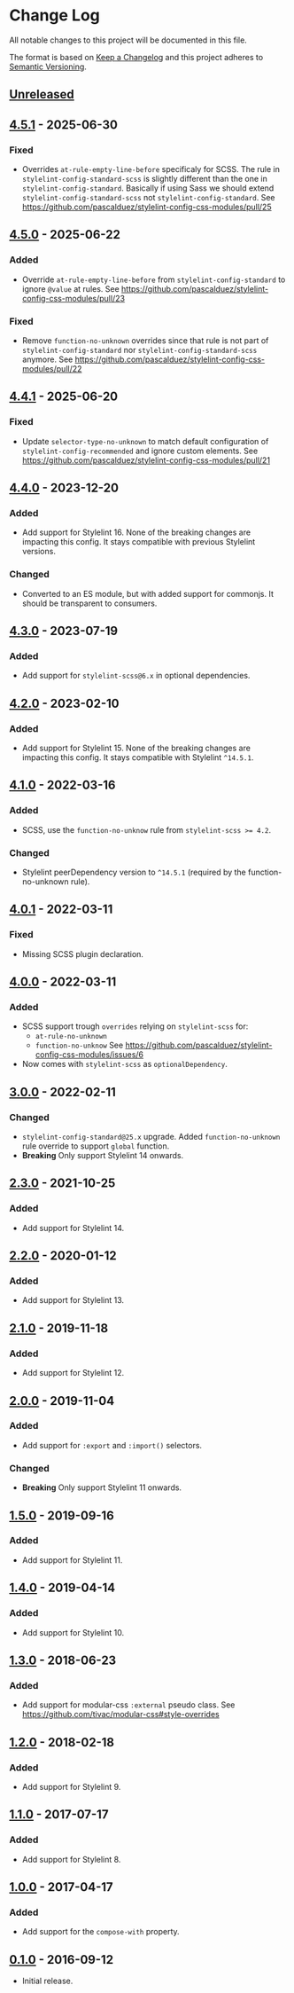 # Change Log
All notable changes to this project will be documented in this file.

The format is based on [Keep a Changelog](http://keepachangelog.com/)
and this project adheres to [Semantic Versioning](http://semver.org/).

## [Unreleased]

## [4.5.1] - 2025-06-30
### Fixed
  * Overrides `at-rule-empty-line-before` specificaly for SCSS.
    The rule in `stylelint-config-standard-scss` is slightly different than the 
    one in `stylelint-config-standard`.
    Basically if using Sass we should extend `stylelint-config-standard-scss` 
    not `stylelint-config-standard`.
    See https://github.com/pascalduez/stylelint-config-css-modules/pull/25

## [4.5.0] - 2025-06-22
### Added
  * Override `at-rule-empty-line-before` from `stylelint-config-standard` to
    ignore `@value` at rules.
    See https://github.com/pascalduez/stylelint-config-css-modules/pull/23

### Fixed
  * Remove `function-no-unknown` overrides since that rule is not part
    of `stylelint-config-standard` nor `stylelint-config-standard-scss`
    anymore.
    See https://github.com/pascalduez/stylelint-config-css-modules/pull/22

## [4.4.1] - 2025-06-20
### Fixed
  * Update `selector-type-no-unknown` to match default configuration of
    `stylelint-config-recommended` and ignore custom elements.
    See https://github.com/pascalduez/stylelint-config-css-modules/pull/21

## [4.4.0] - 2023-12-20
### Added
  * Add support for Stylelint 16.
    None of the breaking changes are impacting this config.
    It stays compatible with previous Stylelint versions.

### Changed
  * Converted to an ES module, but with added support for commonjs.
    It should be transparent to consumers.

## [4.3.0] - 2023-07-19
### Added
  * Add support for `stylelint-scss@6.x` in optional dependencies.

## [4.2.0] - 2023-02-10
### Added
  * Add support for Stylelint 15.
    None of the breaking changes are impacting this config.
    It stays compatible with Stylelint `^14.5.1`.

## [4.1.0] - 2022-03-16
### Added
  * SCSS, use the `function-no-unknow` rule from `stylelint-scss >= 4.2`.

### Changed
  * Stylelint peerDependency version to `^14.5.1` 
    (required by the function-no-unknown rule).

## [4.0.1] - 2022-03-11
### Fixed
  * Missing SCSS plugin declaration.

## [4.0.0] - 2022-03-11
### Added
  * SCSS support trough `overrides` relying on `stylelint-scss` for:
    - `at-rule-no-unknown`
    - `function-no-unknow`
    See https://github.com/pascalduez/stylelint-config-css-modules/issues/6
  * Now comes with `stylelint-scss` as `optionalDependency`.

## [3.0.0] - 2022-02-11
### Changed
  * `stylelint-config-standard@25.x` upgrade.
    Added `function-no-unknown` rule override to support `global` function.
  * **Breaking**
    Only support Stylelint 14 onwards.

## [2.3.0] - 2021-10-25
### Added
  * Add support for Stylelint 14.

## [2.2.0] - 2020-01-12
### Added
  * Add support for Stylelint 13.

## [2.1.0] - 2019-11-18
### Added
  * Add support for Stylelint 12.

## [2.0.0] - 2019-11-04
### Added
  * Add support for `:export` and `:import()` selectors.

### Changed
  * **Breaking**
   Only support Stylelint 11 onwards.

## [1.5.0] - 2019-09-16
### Added
  * Add support for Stylelint 11.

## [1.4.0] - 2019-04-14
### Added
  * Add support for Stylelint 10.

## [1.3.0] - 2018-06-23
### Added
  * Add support for modular-css `:external` pseudo class.
    See https://github.com/tivac/modular-css#style-overrides

## [1.2.0] - 2018-02-18
### Added
  * Add support for Stylelint 9.

## [1.1.0] - 2017-07-17
### Added
  * Add support for Stylelint 8.

## [1.0.0] - 2017-04-17
### Added
  * Add support for the `compose-with` property.

## [0.1.0] - 2016-09-12
  * Initial release.

[Unreleased]: https://github.com/pascalduez/stylelint-config-css-modules/compare/4.5.1...HEAD
[4.5.1]: https://github.com/pascalduez/stylelint-config-css-modules/tags/4.5.1
[4.5.0]: https://github.com/pascalduez/stylelint-config-css-modules/tags/4.5.0
[4.4.1]: https://github.com/pascalduez/stylelint-config-css-modules/tags/4.4.1
[4.4.0]: https://github.com/pascalduez/stylelint-config-css-modules/tags/4.4.0
[4.3.0]: https://github.com/pascalduez/stylelint-config-css-modules/tags/4.3.0
[4.2.0]: https://github.com/pascalduez/stylelint-config-css-modules/tags/4.2.0
[4.1.0]: https://github.com/pascalduez/stylelint-config-css-modules/tags/4.1.0
[4.0.1]: https://github.com/pascalduez/stylelint-config-css-modules/tags/4.0.1
[4.0.0]: https://github.com/pascalduez/stylelint-config-css-modules/tags/4.0.0
[3.0.0]: https://github.com/pascalduez/stylelint-config-css-modules/tags/3.0.0
[2.3.0]: https://github.com/pascalduez/stylelint-config-css-modules/tags/2.3.0
[2.2.0]: https://github.com/pascalduez/stylelint-config-css-modules/tags/2.2.0
[2.1.0]: https://github.com/pascalduez/stylelint-config-css-modules/tags/2.1.0
[2.0.0]: https://github.com/pascalduez/stylelint-config-css-modules/tags/2.0.0
[1.5.0]: https://github.com/pascalduez/stylelint-config-css-modules/tags/1.5.0
[1.4.0]: https://github.com/pascalduez/stylelint-config-css-modules/tags/1.4.0
[1.3.0]: https://github.com/pascalduez/stylelint-config-css-modules/tags/1.3.0
[1.2.0]: https://github.com/pascalduez/stylelint-config-css-modules/tags/1.2.0
[1.1.0]: https://github.com/pascalduez/stylelint-config-css-modules/tags/1.1.0
[1.0.0]: https://github.com/pascalduez/stylelint-config-css-modules/tags/1.0.0
[0.1.0]: https://github.com/pascalduez/stylelint-config-css-modules/tags/0.1.0
